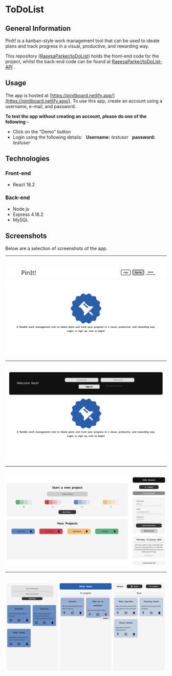 # ToDoList

## General Information
PinIt! is a kanban-style work management tool that can be used to ideate plans and track progress in a visual, productive, and rewarding way.

This repository ([RaeesaParker/toDoList](https://github.com/RaeesaParker/toDoList)) holds the front-end code for the project, whilst the back-end code can be found at [RaeesaParker/toDoList-API](https://github.com/RaeesaParker/toDoList-API) . 

## Usage
The app is hosted at [https://pinitboard.netlify.app/](https://pinitboard.netlify.app/). 
To use this app, create an account using a username, e-mail, and password. 

**To test the app without creating an account, please do one of the following -** 

- Click on the "Demo" button
- Login using the following details: &nbsp; **Username:**   *testuser*    &nbsp; **password:** *testuser*


## Technologies

### Front-end
- React 18.2 

### Back-end 
- Node.js
- Express 4.18.2
- MySQL 


## Screenshots
Below are a selection of screenshots of the app.
<br/>
<hr/>
<br/>
<img src="./src/assets/screenshots/1.png" width="700" /> 
<br/>
<hr/>
<br/>
<img src="./src/assets/screenshots/2.png" width="700"  />
<br/>
<hr/>
<br/>
<img src="./src/assets/screenshots/3.png" width="700"  /> 
<br/>
<hr/>
<br/>
<img src="./src/assets/screenshots/4.png" width="700"  />


<br> 

